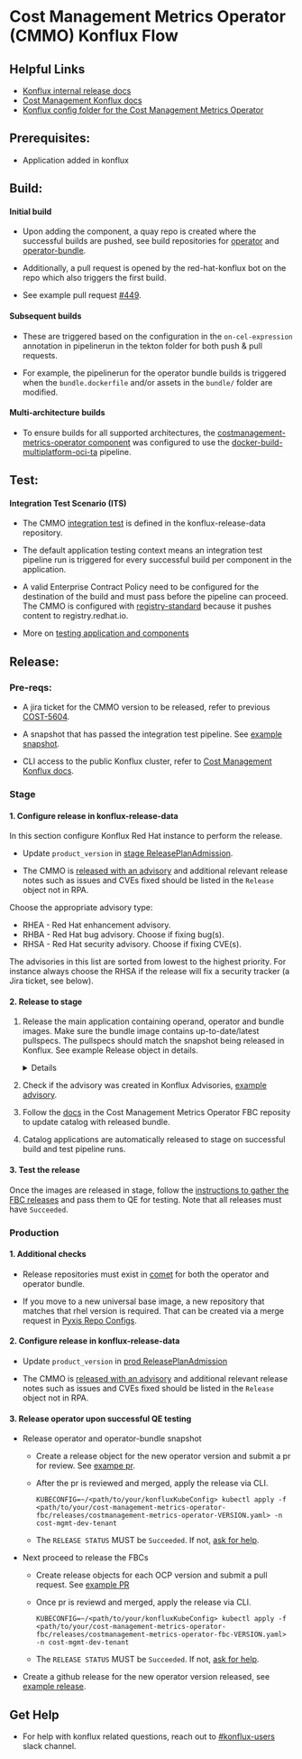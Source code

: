 # Cost Management Metrics Operator (CMMO) Konflux Flow


## Helpful Links

* [Konflux internal release docs](https://konflux.pages.redhat.com/docs/users/releasing/preparing-for-release.html)
* [Cost Management Konflux docs](https://docs.google.com/document/d/1a8HWRrPxnW-CvaBqmzmmHeOwLuJgrVCKdz1v4OHkgaM/)
* [Konflux config folder for the Cost Management Metrics Operator](https://gitlab.cee.redhat.com/releng/konflux-release-data/-/tree/main/tenants-config/cluster/stone-prd-rh01/tenants/cost-mgmt-dev-tenant/costmanagement-metrics-operator)


## Prerequisites:

* Application added in konflux


## Build:

#### Initial build
  
* Upon adding the component, a quay repo is created where the successful builds are pushed, see build repositories for [operator](https://quay.io/repository/redhat-user-workloads/cost-mgmt-dev-tenant/costmanagement-metrics-operator/costmanagement-metrics-operator?tab=tags&tag=latest) and [operator-bundle](https://quay.io/repository/redhat-user-workloads/cost-mgmt-dev-tenant/costmanagement-metrics-operator/costmanagement-metrics-operator-bundle?tab=tags&tag=latest). 

* Additionally, a pull request is opened by the red-hat-konflux bot on the repo which also triggers the first build. 

* See example pull request [#449](https://github.com/project-koku/koku-metrics-operator/pull/449).

#### Subsequent builds

* These are triggered based on the configuration in the `on-cel-expression` annotation in pipelinerun in the tekton folder for both push & pull requests. 

* For example, the pipelinerun for the operator bundle builds is triggered when the `bundle.dockerfile` and/or assets in the `bundle/` folder are modified.

#### Multi-architecture builds

* To ensure builds for all supported architectures, the [costmanagement-metrics-operator component](https://gitlab.cee.redhat.com/releng/konflux-release-data/-/blob/main/tenants-config/cluster/stone-prd-rh01/tenants/cost-mgmt-dev-tenant/costmanagement-metrics-operator/operator.yaml?ref_type=heads#L9) was configured to use the [docker-build-multiplatform-oci-ta](https://github.com/konflux-ci/build-definitions/tree/main/pipelines/docker-build-multi-platform-oci-ta) pipeline.


## Test:

#### Integration Test Scenario (ITS)

* The CMMO [integration test](https://gitlab.cee.redhat.com/releng/konflux-release-data/-/blob/main/tenants-config/cluster/stone-prd-rh01/tenants/cost-mgmt-dev-tenant/costmanagement-metrics-operator/integration-testing.yaml) is defined in the konflux-release-data repository.

* The default application testing context means an integration test pipeline run is triggered for every successful build per component in the application.

* A valid Enterprise Contract Policy need to be configured for the destination of the build and must pass before the pipeline can proceed. The CMMO is configured with [registry-standard](https://gitlab.cee.redhat.com/releng/konflux-release-data/-/blob/main/config/common/product/EnterpriseContractPolicy/registry-standard.yaml) because it pushes content to registry.redhat.io.

* More on [testing application and components](https://konflux.pages.redhat.com/docs/users/how-tos/testing/index.html)


## Release:

### Pre-reqs:

* A jira ticket for the CMMO version to be released, refer to previous [COST-5604](https://issues.redhat.com/browse/COST-5604).

* A snapshot that has passed the integration test pipeline. See [example snapshot](https://console.redhat.com/application-pipeline/workspaces/cost-mgmt-dev/applications/costmanagement-metrics-operator/snapshots/costmanagement-metrics-operator-dt9d7/pipelineruns).

* CLI access to the public Konflux cluster, refer to [Cost Management Konflux docs](#helpful-links).


### Stage

#### 1. Configure release in konflux-release-data

In this section configure Konflux Red Hat instance to perform the release.

* Update `product_version` in [stage ReleasePlanAdmission](https://gitlab.cee.redhat.com/releng/konflux-release-data/-/blob/main/config/stone-prd-rh01.pg1f.p1/product/ReleasePlanAdmission/cost-mgmt-dev/costmanagement-metrics-operator-staging.yaml).

* The CMMO is [released with an advisory](https://konflux.pages.redhat.com/docs/users/releasing/releasing-with-an-advisory.html) and additional relevant release notes such as issues and CVEs fixed should be listed in the `Release` object not in RPA.

Choose the appropriate advisory type:
    
* RHEA - Red Hat enhancement advisory. 
* RHBA - Red Hat bug advisory. Choose if fixing bug(s).
* RHSA - Red Hat security advisory. Choose if fixing CVE(s).

The advisories in this list are sorted from lowest to the highest priority. For instance always choose the RHSA if the release will fix a security tracker (a Jira ticket, see below).


#### 2. Release to stage

1. Release the main application containing operand, operator and bundle images. Make sure the bundle image contains up-to-date/latest pullspecs. The pullspecs should match the snapshot being released in Konflux. See example Release object in details.
    <details>   

      ```
      ---
      apiVersion: appstudio.redhat.com/v1alpha1
      kind: Release
      metadata:
        labels:
          release.appstudio.openshift.io/author: rh-ee-dnakabaa
        name: costmanagement-metrics-operator-3.3.2-staging-9
        namespace: cost-mgmt-dev-tenant
      spec:
        releasePlan: costmanagement-metrics-operator-staging
        snapshot: costmanagement-metrics-operator-dt9d7
        data:
          releaseNotes:
            cves:
            - component: costmanagement-metrics-operator
              key: CVE-2024-34155
              packages:
              - go/parser
            issues:
              fixed:
              - id: COST-5544
                source: issues.redhat.com
              - id: COST-5533
                source: issues.redhat.com
            references:
            - https://access.redhat.com/security/updates/classification
            - https://access.redhat.com/security/cve/CVE-2024-34155
            - https://docs.redhat.com/en/documentation/cost_management_service/1-latest/html/getting_started_with_cost_management/steps-to-cost-management
            topic: Cost Management Metrics Operator version 3.3.2 release.
            type: RHSA
      ```
    </details>
    

2. Check if the advisory was created in 
Konflux Advisories, [example advisory](https://gitlab.cee.redhat.com/rhtap-release/advisories/-/blob/main/data/advisories/cost-mgmt-dev-tenant/2024/10259/advisory.yaml).

3. Follow the [docs](https://github.com/project-koku/cost-management-metrics-operator-fbc/blob/main/README.md) in the Cost Management Metrics Operator FBC reposity to update catalog with released bundle.

4. Catalog applications are automatically released to stage on successful build and test pipeline runs.


#### 3. Test the release

Once the images are released in stage, follow the [instructions to gather the FBC releases](https://github.com/project-koku/cost-management-metrics-operator-fbc/blob/main/README.md#gather-fbc-for-qe) and pass them to QE for testing. Note that all releases must have `Succeeded`.


### Production

#### 1. Additional checks

* Release repositories must exist in [comet](https://comet.engineering.redhat.com/containers/repositories) for both the operator and operator bundle.
  
* If you move to a new universal base image, a new repository that matches that rhel version is required. That can be created via a merge request in [Pyxis Repo Configs](https://gitlab.cee.redhat.com/releng/pyxis-repo-configs/-/tree/main/products/costmanagement-metrics).


#### 2. Configure release in konflux-release-data

* Update `product_version` in [prod ReleasePlanAdmission](https://gitlab.cee.redhat.com/releng/konflux-release-data/-/blob/main/config/stone-prd-rh01.pg1f.p1/product/ReleasePlanAdmission/cost-mgmt-dev/costmanagement-metrics-operator-prod.yaml)

* The CMMO is [released with an advisory](https://konflux.pages.redhat.com/docs/users/releasing/releasing-with-an-advisory.html) and additional relevant release notes such as issues and CVEs fixed should be listed in the `Release` object not in RPA.


#### 3. Release operator upon successful QE testing

* Release operator and operator-bundle snapshot
  
  * Create a release object for the new operator version and submit a pr for review. See [exampe pr](https://github.com/project-koku/cost-management-metrics-operator-fbc/pull/28). 

  * After the pr is reviewed and merged, apply the release via CLI. 

    `KUBECONFIG=~/<path/to/your/konfluxKubeConfig> kubectl apply -f <path/to/your/cost-management-metrics-operator-fbc/releases/costmanagement-metrics-operator-VERSION.yaml> -n cost-mgmt-dev-tenant`
  
  * The `RELEASE STATUS` MUST be `Succeeded`. If not, [ask for help](#get-help).
  
* Next proceed to release the FBCs

  * Create release objects for each OCP version and submit a pull request. See [example PR](https://github.com/project-koku/cost-management-metrics-operator-fbc/pull/29)

  * Once pr is reviewd and merged, apply the release via CLI.

    `KUBECONFIG=~/<path/to/your/konfluxKubeConfig> kubectl apply -f <path/to/your/cost-management-metrics-operator-fbc/releases/costmanagement-metrics-operator-fbc-VERSION.yaml> -n cost-mgmt-dev-tenant`

  * The `RELEASE STATUS` MUST be `Succeeded`. If not, [ask for help](#get-help).

* Create a github release for the new operator version released, see [example release](https://github.com/project-koku/koku-metrics-operator/releases/tag/v3.3.2-downstream).


## Get Help

* For help with konflux related questions, reach out to [#konflux-users](https://redhat.enterprise.slack.com/archives/C04PZ7H0VA8) slack channel.

